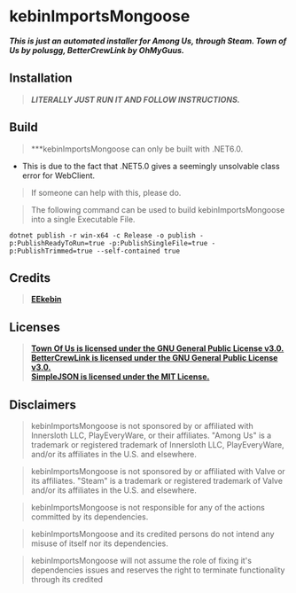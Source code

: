 # kebinImportsMongoose
***This is just an automated installer for Among Us, through Steam. Town of Us by polusgg, BetterCrewLink by OhMyGuus.***


## Installation

> ***LITERALLY JUST RUN IT AND FOLLOW INSTRUCTIONS.***


## Build

> ***kebinImportsMongoose can only be built with .NET6.0.  
   * This is due to the fact that .NET5.0 gives a seemingly unsolvable class error for WebClient.  

> If someone can help with this, please do.  

> The following command can be used to build kebinImportsMongoose into a single Executable File.  
```dosbatch
dotnet publish -r win-x64 -c Release -o publish -p:PublishReadyToRun=true -p:PublishSingleFile=true -p:PublishTrimmed=true --self-contained true
```

## Credits
> **[EEkebin](https://github.com/EEkebin)**


## Licenses

> **[Town Of Us is licensed under the GNU General Public License v3.0.](https://github.com/polusgg/Town-Of-Us/blob/master/LICENSE)  
> [BetterCrewLink is licensed under the GNU General Public License v3.0.](https://github.com/OhMyGuus/BetterCrewLink/blob/nightly/LICENSE)  
> [SimpleJSON is licensed under the MIT License.](https://github.com/Bunny83/SimpleJSON/blob/master/LICENSE)**


## Disclaimers

> kebinImportsMongoose is not sponsored by or affiliated with Innersloth LLC, PlayEveryWare, or their affiliates. "Among Us" is a trademark or registered trademark of Innersloth LLC, PlayEveryWare, and/or its affiliates in the U.S. and elsewhere.  

> kebinImportsMongoose is not sponsored by or affiliated with Valve or its affiliates. "Steam" is a trademark or registered trademark of Valve and/or its affiliates in the U.S. and elsewhere.

> kebinImportsMongoose is not responsible for any of the actions committed by its dependencies.  

> kebinImportsMongoose and its credited persons do not intend any misuse of itself nor its dependencies.  

> kebinImportsMongoose will not assume the role of fixing it's dependencies issues and reserves the right to terminate functionality through its credited